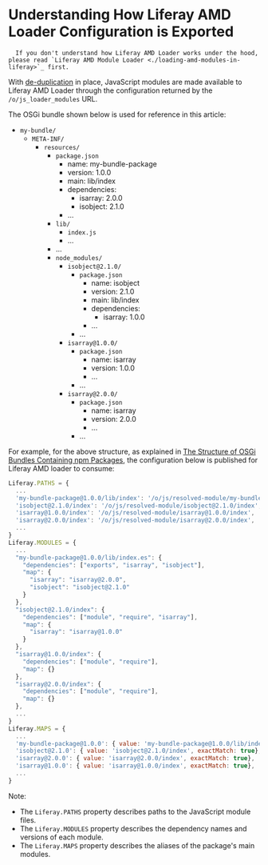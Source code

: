 # Understanding How Liferay AMD Loader Configuration is Exported

```note::
  If you don't understand how Liferay AMD Loader works under the hood, please read `Liferay AMD Module Loader <./loading-amd-modules-in-liferay>`_ first.
```

With [de-duplication](./how-portal-publishes-npm-packages.md#package-de-duplication) in place, JavaScript modules are made available to Liferay AMD Loader through the configuration returned by the `/o/js_loader_modules` URL.

The OSGi bundle shown below is used for reference in this article:

* `my-bundle/`
    * `META-INF/`
        * `resources/`
            * `package.json`
                * name: my-bundle-package
                * version: 1.0.0
                * main: lib/index
                * dependencies:
                    * isarray: 2.0.0
                    * isobject: 2.1.0
                * ...
            * `lib/`
                * `index.js`
                * ...
            * ...
            * `node_modules/`
                * `isobject@2.1.0/`
                    * `package.json`
                        * name: isobject
                        * version: 2.1.0
                        * main: lib/index
                        * dependencies:
                            * isarray: 1.0.0
                        * ...
                    * ...
                * `isarray@1.0.0/`
                    * `package.json`
                        * name: isarray
                        * version: 1.0.0
                        * ...
                    * ...
                * `isarray@2.0.0/`
                    * `package.json`
                        * name: isarray
                        * version: 2.0.0
                        * ...
                    * ...

For example, for the above structure, as explained in [The Structure of OSGi Bundles Containing npm Packages](./the-structure-of-osgi-bundles-containing-npm-packages.md), the configuration below is published for Liferay AMD loader to consume:

```javascript
Liferay.PATHS = {
  ...
  'my-bundle-package@1.0.0/lib/index': '/o/js/resolved-module/my-bundle-package@1.0.0/lib/index',
  'isobject@2.1.0/index': '/o/js/resolved-module/isobject@2.1.0/index',
  'isarray@1.0.0/index': '/o/js/resolved-module/isarray@1.0.0/index',
  'isarray@2.0.0/index': '/o/js/resolved-module/isarray@2.0.0/index',
  ...
}
Liferay.MODULES = {
  ...
  "my-bundle-package@1.0.0/lib/index.es": {
    "dependencies": ["exports", "isarray", "isobject"],
    "map": {
      "isarray": "isarray@2.0.0", 
      "isobject": "isobject@2.1.0"
    }
  },
  "isobject@2.1.0/index": {
    "dependencies": ["module", "require", "isarray"],
    "map": {
      "isarray": "isarray@1.0.0"
    }
  },
  "isarray@1.0.0/index": {
    "dependencies": ["module", "require"],
    "map": {}
  },
  "isarray@2.0.0/index": {
    "dependencies": ["module", "require"],
    "map": {}
  },
  ...
}
Liferay.MAPS = {
  ...
  'my-bundle-package@1.0.0': { value: 'my-bundle-package@1.0.0/lib/index', exactMatch: true}
  'isobject@2.1.0': { value: 'isobject@2.1.0/index', exactMatch: true},
  'isarray@2.0.0': { value: 'isarray@2.0.0/index', exactMatch: true},
  'isarray@1.0.0': { value: 'isarray@1.0.0/index', exactMatch: true},
  ...
}
```


Note:

* The `Liferay.PATHS` property describes paths to the JavaScript module files.
* The `Liferay.MODULES` property describes the dependency names and versions of each module.
* The `Liferay.MAPS` property describes the aliases of the package's main modules.
